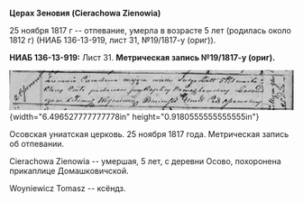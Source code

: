 **Церах Зеновия (Cierachowa Zienowia)**

25 ноября 1817 г -- отпевание, умерла в возрасте 5 лет (родилась около
1812 г) (НИАБ 136-13-919, лист 31, №19/1817-у (ориг)).

**НИАБ 136-13-919:** Лист 31. **Метрическая запись №19/1817-у (ориг).**

![](./media/cc57509f1f3827fd43b916253ee7b36525d34342.png){width="6.496527777777778in"
height="0.9180555555555555in"}

Осовская униатская церковь. 25 ноября 1817 года. Метрическая запись об
отпевании.

Cieraсhowa Zienowia -- умершая, 5 лет, с деревни Осово, похоронена
прикаплице Домашковичской.

Woyniewicz Tomasz -- ксёндз.
